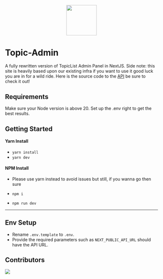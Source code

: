 <h2 align='center'>
  <img src="https://cdn.topiclist.xyz/images/png/TopicList5.png" height='100px' width='100px'/>
  <br> 

# Topic-Admin
A fully rewritten version of TopicList Admin Panel in NextJS. Side note: this site is heavily based upon our existing infra if you want to use it good luck you are in for a wild ride. Here is the source code to the [API](https://github.com/TopicBotList/Topic-List-API) be sure to check it out! 

## Requirements
Make sure your Node version is above 20. Set up the .env right to get the best results.

## Getting Started

#### Yarn Install
- `yarn install`
- `yarn dev`

#### NPM Install
- Please use yarn instead to avoid issues but still, if you wanna go then sure

- `npm i`
- `npm run dev`

---

## Env Setup
- Rename `.env.template` to `.env`.
- Provide the required parameters such as `NEXT_PUBLIC_API_URL` should have the API URL.

## Contributors
<a href="https://github.com/TopicBotList/Topic-Admin-Next/graphs/contributors">
  <img src="https://contrib.rocks/image?repo=TopicBotList/Topic-Admin-Next" />
